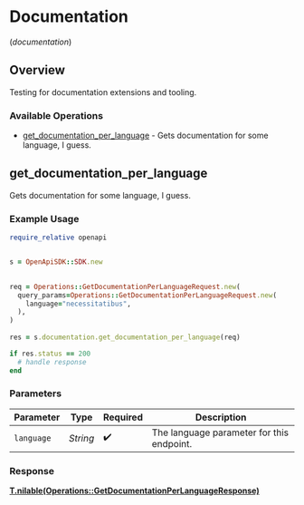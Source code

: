 # Documentation
(*documentation*)

## Overview

Testing for documentation extensions and tooling.

### Available Operations

* [get_documentation_per_language](#get_documentation_per_language) - Gets documentation for some language, I guess.

## get_documentation_per_language

Gets documentation for some language, I guess.

### Example Usage

```ruby
require_relative openapi


s = OpenApiSDK::SDK.new

   
req = Operations::GetDocumentationPerLanguageRequest.new(
  query_params=Operations::GetDocumentationPerLanguageRequest.new(
    language="necessitatibus",
  ),
)
    
res = s.documentation.get_documentation_per_language(req)

if res.status == 200
  # handle response
end

```

### Parameters

| Parameter                                 | Type                                      | Required                                  | Description                               |
| ----------------------------------------- | ----------------------------------------- | ----------------------------------------- | ----------------------------------------- |
| `language`                                | *String*                                  | :heavy_check_mark:                        | The language parameter for this endpoint. |


### Response

**[T.nilable(Operations::GetDocumentationPerLanguageResponse)](../../models/operations/getdocumentationperlanguageresponse.md)**

